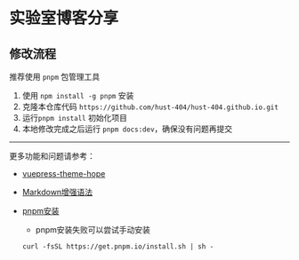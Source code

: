 # 实验室博客分享

## 修改流程

推荐使用 `pnpm` 包管理工具
1. 使用 `npm install -g pnpm` 安装
2. 克隆本仓库代码 `https://github.com/hust-404/hust-404.github.io.git`
3. 运行`pnpm install` 初始化项目
4. 本地修改完成之后运行 `pnpm docs:dev`，确保没有问题再提交

---

更多功能和问题请参考：

- [vuepress-theme-hope](https://theme-hope.vuejs.press/zh/guide/markdown/intro.html)
- [Markdown增强语法](https://plugin-md-enhance.vuejs.press/zh/)
- [pnpm安装](https://pnpm.io/installation)

    - pnpm安装失败可以尝试手动安装
    ```
    curl -fsSL https://get.pnpm.io/install.sh | sh -
    ```

